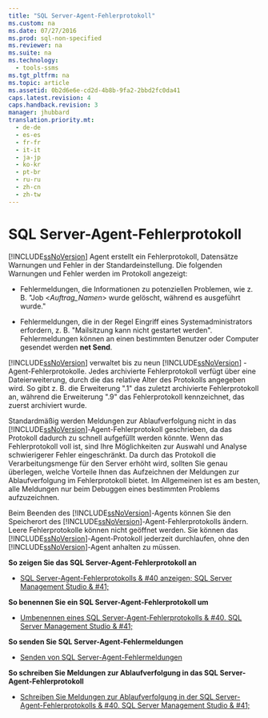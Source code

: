 ```yaml
---
title: "SQL Server-Agent-Fehlerprotokoll"
ms.custom: na
ms.date: 07/27/2016
ms.prod: sql-non-specified
ms.reviewer: na
ms.suite: na
ms.technology: 
  - tools-ssms
ms.tgt_pltfrm: na
ms.topic: article
ms.assetid: 0b2d6e6e-cd2d-4b8b-9fa2-2bbd2fc0da41
caps.latest.revision: 4
caps.handback.revision: 3
manager: jhubbard
translation.priority.mt: 
  - de-de
  - es-es
  - fr-fr
  - it-it
  - ja-jp
  - ko-kr
  - pt-br
  - ru-ru
  - zh-cn
  - zh-tw
---
```

# SQL Server-Agent-Fehlerprotokoll
[!INCLUDE[ssNoVersion](../content/includes/ssNoVersion_md.md)] Agent erstellt ein Fehlerprotokoll, Datensätze Warnungen und Fehler in der Standardeinstellung. Die folgenden Warnungen und Fehler werden im Protokoll angezeigt:  
  
-   Fehlermeldungen, die Informationen zu potenziellen Problemen, wie z. B. "Job <*Auftrag\_Namen*> wurde gelöscht, während es ausgeführt wurde."  
  
-   Fehlermeldungen, die in der Regel Eingriff eines Systemadministrators erfordern, z. B. "Mailsitzung kann nicht gestartet werden". Fehlermeldungen können an einen bestimmten Benutzer oder Computer gesendet werden **net Send**.  
  
[!INCLUDE[ssNoVersion](../content/includes/ssNoVersion_md.md)] verwaltet bis zu neun [!INCLUDE[ssNoVersion](../content/includes/ssNoVersion_md.md)] -Agent-Fehlerprotokolle. Jedes archivierte Fehlerprotokoll verfügt über eine Dateierweiterung, durch die das relative Alter des Protokolls angegeben wird. So gibt z. B. die Erweiterung ".1" das zuletzt archivierte Fehlerprotokoll an, während die Erweiterung ".9" das Fehlerprotokoll kennzeichnet, das zuerst archiviert wurde.  
  
Standardmäßig werden Meldungen zur Ablaufverfolgung nicht in das [!INCLUDE[ssNoVersion](../content/includes/ssNoVersion_md.md)]-Agent-Fehlerprotokoll geschrieben, da das Protokoll dadurch zu schnell aufgefüllt werden könnte. Wenn das Fehlerprotokoll voll ist, sind Ihre Möglichkeiten zur Auswahl und Analyse schwierigerer Fehler eingeschränkt. Da durch das Protokoll die Verarbeitungsmenge für den Server erhöht wird, sollten Sie genau überlegen, welche Vorteile Ihnen das Aufzeichnen der Meldungen zur Ablaufverfolgung im Fehlerprotokoll bietet. Im Allgemeinen ist es am besten, alle Meldungen nur beim Debuggen eines bestimmten Problems aufzuzeichnen.  
  
Beim Beenden des [!INCLUDE[ssNoVersion](../content/includes/ssNoVersion_md.md)]-Agents können Sie den Speicherort des [!INCLUDE[ssNoVersion](../content/includes/ssNoVersion_md.md)]-Agent-Fehlerprotokolls ändern. Leere Fehlerprotokolle können nicht geöffnet werden. Sie können das [!INCLUDE[ssNoVersion](../content/includes/ssNoVersion_md.md)]-Agent-Protokoll jederzeit durchlaufen, ohne den [!INCLUDE[ssNoVersion](../content/includes/ssNoVersion_md.md)]-Agent anhalten zu müssen.  
  
**So zeigen Sie das SQL Server-Agent-Fehlerprotokoll an**  
  
-   [SQL Server-Agent-Fehlerprotokolls & #40 anzeigen; SQL Server Management Studio & #41;](../content/View-SQL-Server-Agent-Error-Log--SQL-Server-Management-Studio-.md)  
  
**So benennen Sie ein SQL Server-Agent-Fehlerprotokoll um**  
  
-   [Umbenennen eines SQL Server-Agent-Fehlerprotokolls & #40. SQL Server Management Studio & #41;](../content/Rename-a-SQL-Server-Agent-Error-Log--SQL-Server-Management-Studio-.md)  
  
**So senden Sie SQL Server-Agent-Fehlermeldungen**  
  
-   [Senden von SQL Server-Agent-Fehlermeldungen](../content/Send-SQL-Server-Agent-Error-Messages.md)  
  
**So schreiben Sie Meldungen zur Ablaufverfolgung in das SQL Server-Agent-Fehlerprotokoll**  
  
-   [Schreiben Sie Meldungen zur Ablaufverfolgung in der SQL Server-Agent-Fehlerprotokolls & #40. SQL Server Management Studio & #41;](../content/Write-Execution-Trace-Messages-to-the-SQL-Server-Agent-Error-Log--SQL-Server-Management-Studio-.md)  
  
